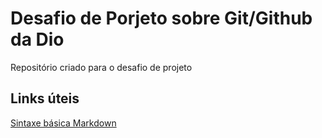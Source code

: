# Desafio de Porjeto sobre Git/Github da Dio 
Repositório criado para o desafio de projeto

## Links úteis
[Sintaxe básica Markdown](https://www.markdownguide.org)

